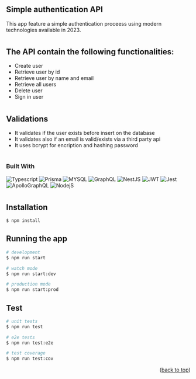 ## Simple authentication API
This app feature a simple authentication proceess using modern technologies available in 2023. 

#

## The API contain the following functionalities:

* Create user
* Retrieve user by id
* Retrieve user by name and email
* Retrieve all users
* Delete user
* Sign in user

#

## Validations

* It validates if the user exists before insert on the database
* It validates also if an email is valid/exists via a third party api
* It uses bcrypt for encription and hashing password

#



### Built With

![Typescript][typescript-shield]
![Prisma][prisma-shield]
![MYSQL][mysql-shield]
![GraphQL][graphql-shield]
![NestJS][nestjs-shield]
![JWT][jwt-shield]
![Jest][jest-shield]
![ApolloGraphQL][apollo-shield]
![NodejS][nodejs-shield]

#

## Installation

```bash
$ npm install
```

## Running the app

```bash
# development
$ npm run start

# watch mode
$ npm run start:dev

# production mode
$ npm run start:prod
```

## Test

```bash
# unit tests
$ npm run test

# e2e tests
$ npm run test:e2e

# test coverage
$ npm run test:cov
```


<!-- MARKDOWN LINKS & IMAGES -->
<!-- https://www.markdownguide.org/basic-syntax/#reference-style-links -->
[typescript-shield]: https://img.shields.io/badge/typescript-20232A?style=for-the-badge&logo=typescript&logoColor=61DAFB
[prisma-shield]: https://img.shields.io/badge/prisma-20232A?style=for-the-badge&logo=prisma&logoColor=61DAFB
[mysql-shield]: https://img.shields.io/badge/mysql-20232A?style=for-the-badge&logo=mysql&logoColor=61DAFB
[graphql-shield]: https://img.shields.io/badge/graphql-20232A?style=for-the-badge&logo=graphql&logoColor=61DAFB
[nestjs-shield]: https://img.shields.io/badge/nestjs-20232A?style=for-the-badge&logo=nestjs&logoColor=61DAFB
[jwt-shield]: https://img.shields.io/badge/JWT-20232A?style=for-the-badge&logo=JSON%20web%20tokens&logoColor=61DAFB
[jest-shield]: https://img.shields.io/badge/jest-20232A?style=for-the-badge&logo=jest&logoColor=61DAFB
[apollo-shield]: https://img.shields.io/badge/apollo-20232A?style=for-the-badge&logo=apollographql&logoColor=61DAFB
[nodejs-shield]: https://img.shields.io/badge/nodejs-20232A?style=for-the-badge&logo=node.js&logoColor=61DAFB

<p align="right">(<a href="#readme-top">back to top</a>)</p>
